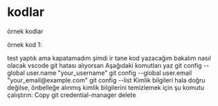 # kodlar
örnek kodlar

örnek kod 1:
<?php #echo "merhaba dünya";>
test yaptık ama kapatamadım
şimdi ir tane kod yazacağım  bakalım nasıl olacak
vscode git hatası alıyorsan
Aşağıdaki komutları yaz

git config --global user.name "your_username"
git config --global user.email "your_email@example.com"
git config --list

Kimlik bilgileri hala doğru değilse, önbelleğe alınmış kimlik bilgilerini temizlemek için şu komutu çalıştırın:

Copy
git credential-manager delete